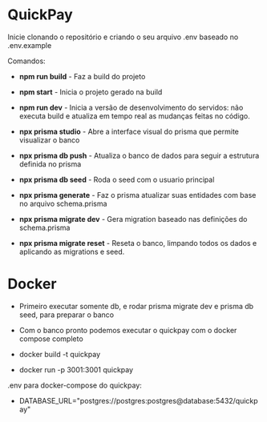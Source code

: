 # QuickPay

Inicie clonando o repositório e criando o seu arquivo .env baseado no .env.example

Comandos:
- **npm run build** - Faz a build do projeto
- **npm start** - Inicia o projeto gerado na build
- **npm run dev** - Inicia a versão de desenvolvimento do servidos: não executa build e atualiza em tempo real as mudanças feitas no código.


- **npx prisma studio** - Abre a interface visual do prisma que permite visualizar o banco
- **npx prisma db push** - Atualiza o banco de dados para seguir a estrutura definida no prisma
- **npx prisma db seed** - Roda o seed com o usuario principal
- **npx prisma generate** - Faz o prisma atualizar suas entidades com base no arquivo schema.prisma
- **npx prisma migrate dev** - Gera migration baseado nas definições do schema.prisma
- **npx prisma migrate reset** - Reseta o banco, limpando todos os dados e aplicando as migrations e seed.

# Docker
- Primeiro executar somente db, e rodar prisma migrate dev e prisma db seed, para preparar o banco

- Com o banco pronto podemos executar o quickpay com o docker compose completo

- docker build -t quickpay 

- docker run -p 3001:3001 quickpay


.env para docker-compose do quickpay:
- DATABASE_URL="postgres://postgres:postgres@database:5432/quickpay"
